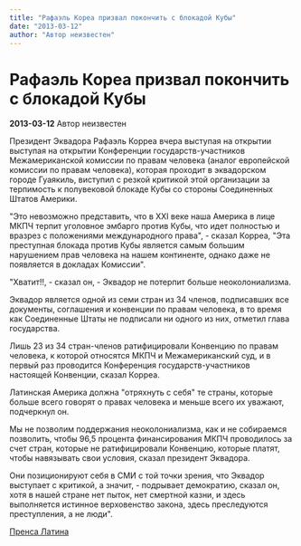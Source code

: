 ```yaml
---
title: "Рафаэль Кореа призвал покончить с блокадой Кубы"
date: "2013-03-12"
author: "Автор неизвестен"
---
```


# Рафаэль Кореа призвал покончить с блокадой Кубы

**2013-03-12** Автор неизвестен

Президент Эквадора Рафаэль Корреа вчера выступая на открытии выступая на открытии Конференции государств-участников Межамериканской комиссии по правам человека (аналог европейской комиссии по правам человека), которая проходит в эквадорском городе Гуаякиль, виступил с резкой критикой этой организации за терпимость к полувековой блокаде Кубы со стороны Соединенных Штатов Америки.

"Это невозможно представить, что в XXI веке наша Америка в лице МКПЧ терпит уголовное эмбарго против Кубы, что идет полностью и вразрез с положениями международного права", - сказал Корреа, "Эта преступная блокада против Кубы является самым большим нарушением прав человека на нашем континенте, однако даже не появляется в докладах Комиссии".

"Хватит!!, - сказал он, - Эквадор не потерпит больше неоколониализма.

Эквадор является одной из семи стран из 34 членов, подписавших все документы, соглашения и конвенции по правам человека, в то время как Соединенные Штаты не подписали ни одного из них, отметил глава государства.

Лишь 23 из 34 стран-членов ратифицировали Конвенцию по правам человека, к которой относятся МКПЧ и Межамериканский суд, и в первый раз проводится Конференция государств-участников настоящей Конвенции, сказал Корреа.

Латинская Америка должна "отряхнуть с себя" те страны, которые больше всего говорят о правах человека и меньше всего их уважают, подчеркнул он.

Мы не позволим поддержания неоколониализма, как и не собираемся позволить, чтобы 96,5 процента финансирования МКПЧ проводилось за счет стран, которые не ратифицировали Конвенцию, которые платят, чтобы навязывать свои условия, сказал президент Эквадора.

Они позиционируют себя в СМИ с той точки зрения, что Эквадор выступает с критикой, а значит, - подрывает демократию, сказал он, хотя в нашей стране нет пыток, нет смертной казни, и здесь выполняется истинное верховенство закона, здесь преследуются преступления, а не люди".

[Пренса Латина](http://www.prensalatina.ru/index.php/14-portada-principal3/22471-2013-03-11-20-54-32?opcion=pl-ver-noticia)